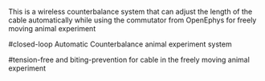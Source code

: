 This is a wireless counterbalance system that can adjust the length of the cable automatically while using the commutator from OpenEphys for freely moving animal experiment  

#closed-loop Automatic Counterbalance animal experiment system

#tension-free and biting-prevention for cable in the freely moving animal experiment
